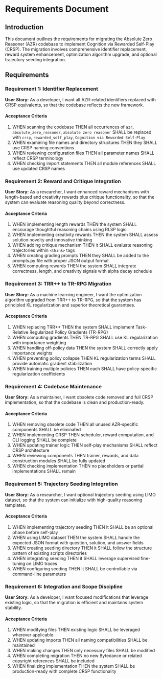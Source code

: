 # Requirements Document

## Introduction

This document outlines the requirements for migrating the Absolute Zero Reasoner (AZR) codebase to implement Cognition via Rewarded Self-Play (CRSP). The migration involves comprehensive identifier replacement, reward system enhancement, optimization algorithm upgrade, and optional trajectory seeding integration.

## Requirements

### Requirement 1: Identifier Replacement

**User Story:** As a developer, I want all AZR-related identifiers replaced with CRSP equivalents, so that the codebase reflects the new framework.

#### Acceptance Criteria

1. WHEN scanning the codebase THEN all occurrences of `azr`, `absolute_zero_reasoner`, `absolute zero reasoner` SHALL be replaced with `crsp`, `rewarded_self_play`, `Cognition via Rewarded Self-Play`
2. WHEN examining file names and directory structures THEN they SHALL use CRSP naming conventions
3. WHEN reviewing configuration files THEN all parameter names SHALL reflect CRSP terminology
4. WHEN checking import statements THEN all module references SHALL use updated CRSP names

### Requirement 2: Reward and Critique Integration

**User Story:** As a researcher, I want enhanced reward mechanisms with length-based and creativity rewards plus critique functionality, so that the system can evaluate reasoning quality beyond correctness.

#### Acceptance Criteria

1. WHEN implementing length rewards THEN the system SHALL encourage thoughtful reasoning chains using RLSP logic
2. WHEN implementing creativity rewards THEN the system SHALL assess solution novelty and innovative thinking
3. WHEN adding critique mechanism THEN it SHALL evaluate reasoning trajectories within `<think>` tags
4. WHEN creating grading prompts THEN they SHALL be added to the prompts.py file with proper JSON output format
5. WHEN computing rewards THEN the system SHALL integrate correctness, length, and creativity signals with alpha decay schedule

### Requirement 3: TRR++ to TR-RPG Migration

**User Story:** As a machine learning engineer, I want the optimization algorithm upgraded from TRR++ to TR-RPG, so that the system has principled KL regularization and superior theoretical guarantees.

#### Acceptance Criteria

1. WHEN replacing TRR++ THEN the system SHALL implement Task-Relative Regularized Policy Gradients (TR-RPG)
2. WHEN computing gradients THEN TR-RPG SHALL use KL regularization with importance weighting
3. WHEN handling off-policy data THEN the system SHALL correctly apply importance weights
4. WHEN preventing policy collapse THEN KL regularization terms SHALL provide automatic gradient stabilization
5. WHEN training multiple policies THEN each SHALL have policy-specific regularization coefficients

### Requirement 4: Codebase Maintenance

**User Story:** As a maintainer, I want obsolete code removed and full CRSP implementation, so that the codebase is clean and production-ready.

#### Acceptance Criteria

1. WHEN removing obsolete code THEN all unused AZR-specific components SHALL be eliminated
2. WHEN implementing CRSP THEN scheduler, reward computation, and CLI logging SHALL be complete
3. WHEN updating trainer logic THEN self-play mechanisms SHALL reflect CRSP architecture
4. WHEN reviewing components THEN trainer, rewards, and data construction modules SHALL be fully updated
5. WHEN checking implementation THEN no placeholders or partial implementations SHALL remain

### Requirement 5: Trajectory Seeding Integration

**User Story:** As a researcher, I want optional trajectory seeding using LIMO dataset, so that the system can initialize with high-quality reasoning templates.

#### Acceptance Criteria

1. WHEN implementing trajectory seeding THEN it SHALL be an optional phase before self-play
2. WHEN using LIMO dataset THEN the system SHALL handle the expected JSON format with question, solution, and answer fields
3. WHEN creating seeding directory THEN it SHALL follow the structure pattern of existing scripts directories
4. WHEN integrating seeding THEN it SHALL leverage supervised fine-tuning on LIMO traces
5. WHEN configuring seeding THEN it SHALL be controllable via command-line parameters

### Requirement 6: Integration and Scope Discipline

**User Story:** As a developer, I want focused modifications that leverage existing logic, so that the migration is efficient and maintains system stability.

#### Acceptance Criteria

1. WHEN modifying files THEN existing logic SHALL be leveraged wherever applicable
2. WHEN updating imports THEN all naming compatibilities SHALL be maintained
3. WHEN making changes THEN only necessary files SHALL be modified
4. WHEN completing migration THEN no new Bytedance or related copyright references SHALL be included
5. WHEN finalizing implementation THEN the system SHALL be production-ready with complete CRSP functionality